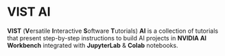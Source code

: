 # VIST AI

**VIST** (**V**ersatile **I**nteractive **S**oftware **T**utorials) **AI** is a collection of tutorials that present step-by-step instructions to build AI projects in **NVIDIA AI Workbench** integrated with **JupyterLab** & **Colab** notebooks.
